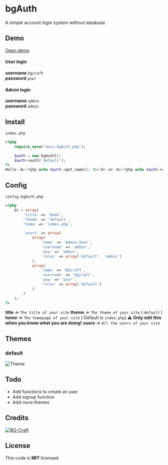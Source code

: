 # bgAuth
A simple account login system without database

## Demo
[Open demo](https://bastothemax.nl/demo/bgAuth/)
#### User login
**username** `bgcraft`<br>
**password** `psw!`

#### Admin login
**username** `admin`<br>
**password** `admin`


## Install
`index.php`
```php
<?php
    require_once('main.bgAuth.php');

    $auth = new bgAuth();
    $auth->auth('default');
?>
Hello <b><?php echo $auth->get_name(); ?></b> on <b><?php echo $auth->get_site_title(); ?></b>!
```

## Config
`config.bgAuth.php`
```php
<?php
    $c = array(
        'title' => 'Demo',
        'theme' => 'default',
        'home' => 'index.php',

        'users' => array(
            array(
                'name' => 'Admin User',
                'username' => 'admin',
                'psw' => 'admin',
                'roles' => array('default', 'admin')
            ),
            array(
                'name' => 'BGcraft',
                'username' => 'bgcraft',
                'psw' => 'psw!',
                'roles' => array('default')
            )
        )
    );
?>
```
**title**          => `The title of your site`
**theme**          => `The theme of your site` ( `default` )
**home**           => `The homepage of your site` ( Default is `index.php`) **⚠️ Only edit this when you know what you are doing!**
**users**          => `All the users of your site`

## Themes
### default
![Theme](https://i.ibb.co/2jDPyYQ/image.png)

## Todo
- Add functions to create an user
- Add signup function
- Add more themes

## Credits
[![BG-Craft](https://avatars.githubusercontent.com/BG-Craft?size=100)](https://github.com/BG-Craft/)

## License
This code is **MIT** licensed.
